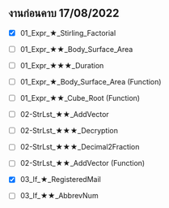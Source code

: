 ## งานก่อนคาบ 17/08/2022

- [x] 01_Expr_★_Stirling_Factorial
- [ ] 01_Expr_★★_Body_Surface_Area
- [ ] 01_Expr_★★★_Duration
- [ ] 01_Expr_★_Body_Surface_Area (Function)
- [ ] 01_Expr_★★_Cube_Root (Function)

- [ ] 02-StrLst_★★_AddVector
- [ ] 02-StrLst_★★★_Decryption
- [ ] 02-StrLst_★★★_Decimal2Fraction
- [ ] 02-StrLst_★★_AddVector (Function)

- [x] 03_If_★_RegisteredMail
- [ ] 03_If_★★_AbbrevNum